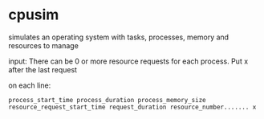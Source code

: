 # cpusim
simulates an operating system with tasks, processes, memory and resources to manage

input:
There can be 0 or more resource requests for each process. Put x after the last request

on each line:

`process_start_time process_duration process_memory_size resource_request_start_time request_duration resource_number....... x`
